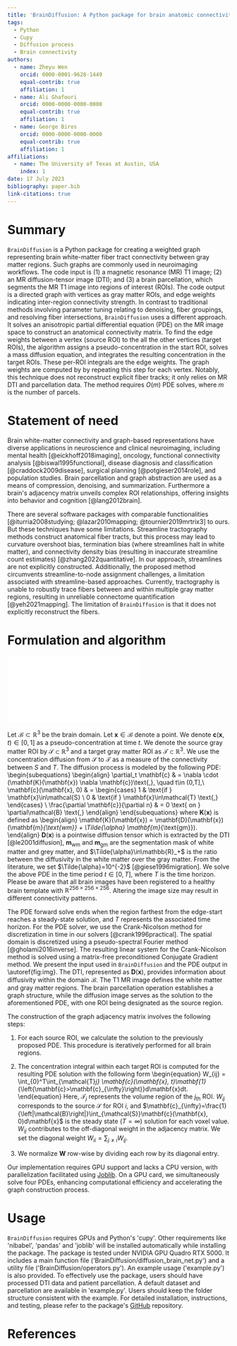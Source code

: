 ```yaml
---
title: 'BrainDiffusion: A Python package for brain anatomic connectivity matrix.'
tags:
  - Python
  - Cupy
  - Diffusion process
  - Brain connectivity
authors:
  - name: Zheyu Wen
    orcid: 0000-0001-9628-1449
    equal-contrib: true
    affiliation: 1
  - name: Ali Ghafouri
    orcid: 0000-0000-0000-0000
    equal-contrib: true
    affiliation: 1
  - name: George Biros
    orcid: 0000-0000-0000-0000
    equal-contrib: true
    affiliation: 1
affiliations:
  - name: The University of Texas at Austin, USA
    index: 1
date: 17 July 2023
bibliography: paper.bib
link-citations: true
---
```


# Summary

`BrainDiffusion` is a Python package for creating a weighted graph representing brain white-matter fiber tract connectivity between gray matter regions. Such graphs are commonly used in neuroimaging workflows. The code input is (1) a magnetic resonance (MR) T1 image; (2) an MR diffusion-tensor image (DTI); and (3) a brain parcellation, which segments the MR T1 image into regions of interest (ROIs). The code output is a directed graph with vertices as gray matter ROIs, and edge weights indicating inter-region connectivity strength. In contrast to traditional methods involving parameter tuning relating to denoising, fiber groupings, and resolving fiber intersections, `BrainDiffusion` uses a different approach. It solves an anisotropic partial differential equation (PDE) on the MR image space to construct an anatomical connectivity matrix. To find the edge weights between a  vertex (source ROI) to the all the other vertices (target ROIs), the algorithm assigns a pseudo-concentration in the start ROI, solves a mass diffusion equation, and integrates the resulting concentration in the target ROIs. These per-ROI integrals are the edge weights. The graph weights are computed by by repeating this step for each vertex.  Notably, this technique does not reconstruct explicit fiber tracks; it only relies on MR DTI and parcellation data. The method requires $O(m)$ PDE solves, where $m$ is the number of parcels. 

# Statement of need

Brain white-matter connectivity and graph-based representations have diverse applications in neuroscience and clinical neuroimaging, including mental health [@eickhoff2018imaging], oncology, functional connectivity analysis [@biswal1995functional], disease diagnosis and classification [@craddock2009disease], surgical planning [@potgieser2014role], and population studies. Brain parcellation and graph abstraction are used as a means of compression, denoising, and summarization. Furthermore a brain's adjacency matrix unveils complex ROI relationships, offering insights into behavior and cognition [@lang2012brain].

There are several software packages with comparable functionalities [@iturria2008studying; @lazar2010mapping; @tournier2019mrtrix3] to ours. But these techniques have some limitations. Streamline tractography methods construct anatomical fiber tracts, but this process may lead to curvature overshoot bias, termination bias (where streamlines halt in white matter), and connectivity density bias (resulting in inaccurate streamline count estimates) [@zhang2022quantitative]. In our approach, streamlines are not explicitly constructed. Additionally, the proposed method circumvents streamline-to-node assignment challenges, a limitation associated with streamline-based approaches. Currently, tractography is unable to robustly trace fibers between and within multiple gray matter regions, resulting in unreliable connectome quantification [@yeh2021mapping]. The limitation of `BrainDiffusion` is that it does not explicitly reconstruct the fibers. 

# Formulation and algorithm
![Data used in software. Our software employs key data components, depicted from left to right. We start with patient DTI data, informing diffusivity intensity across six directions per voxel. Then, we integrate Magnetic Resonance Imaging (MRI) data, segmenting the brain into white and gray matter. The brain parcellation forms a graph. Lastly, we illustrate a PDE solution with one ROI chosen as the edge-start, known as the "Result diffusion". \label{fig:img}](paper_img.pdf)

Let $\mathcal{B}\subset\mathbb{R}^3$ be the brain domain. Let $\mathbf{x}\in\mathcal{B}$ denote a point. We denote $\mathbf{c}(\mathbf{x}, t)\in\left[0, 1\right]$ as a pseudo-concentration at time $t$. We denote the  source gray matter ROI by $\mathcal{S}\subset\mathbb{R}^3$ and a target gray matter ROI as $\mathcal{T}\subset\mathbb{R}^3$. We use the concentration diffusion from $\mathcal{S}$ to $\mathcal{T}$ as a measure of the connectivity between $S$ and $T$. The diffusion process is modeled  by the following PDE:
\begin{subequations}
\begin{align}
  \partial_t \mathbf{c} & = \nabla \cdot (\mathbf{K}(\mathbf{x}) \nabla \mathbf{c})\text{,}, \quad t\in (0,T],\\ 
  \mathbf{c}(\mathbf{x}, 0) & = \begin{cases}
    1 & \text{if } \mathbf{x}\in\mathcal{S} \\ 
    0 & \text{if } \mathbf{x}\in\mathcal{T} \text{,} 
  \end{cases} \\
  \frac{\partial \mathbf{c}}{\partial n} & = 0 \text{ on } \partial\mathcal{B} \text{,}
\end{align}
\end{subequations}
where $\mathbf{K}(\mathbf{x})$ is defined as
\begin{align}
  \mathbf{K}(\mathbf{x}) = \mathbf{D}(\mathbf{x}) (\mathbf{m}_{\text{wm}} + \Tilde{\alpha} \mathbf{m}_{\text{gm}}).
\end{align}
$\mathbf{D}(\mathbf{x})$ is a pointwise diffusion tensor which is extracted by the DTI [@le2001diffusion], $\mathbf{m}_{\text{wm}}$ and $\mathbf{m}_{\text{gm}}$ are the segmentation mask of white matter and grey matter, and $\Tilde{\alpha}\in\mathbb{R}_+$ is the ratio between the diffusivity in the white matter over the gray matter. From the literature, we set $\Tilde{\alpha}=10^{-2}$ [@giese1996migration]. We solve the above PDE in the time period $t\in\left[0, T\right]$, where $T$ is the time horizon. Please be aware that all brain images have been registered to a healthy brain template with $\mathbb{R}^{256\times256\times256}$. Altering the image size may result in different connectivity patterns.

The PDE forward solve ends when the region farthest from the edge-start reaches a steady-state solution, and $T$ represents the associated time horizon. For the PDE solver, we use the Crank-Nicolson method for discretization in time in our solvers [@crank1996practical]. The spatial domain is discretized using a pseudo-spectral Fourier method [@gholami2016inverse]. The resulting linear system for the Crank-Nicolson method is solved using a matrix-free preconditioned Conjugate Gradient method. We present the input used in `BrainDiffusion` and the PDE output in \autoref{fig:img}. The DTI, represented as $\mathbf{D}(\mathbf{x})$, provides information about diffusivity within the domain $\mathcal{B}$. The T1 MR image defines the white matter and gray matter regions. The brain parcellation operation establishes a graph structure, while the diffusion image serves as the solution to the aforementioned PDE, with one ROI being designated as the source region.

The construction of the graph adjacency matrix involves the following steps:

1. For each source ROI, we calculate the solution to the previously proposed PDE. This procedure is iteratively performed for all brain regions.

2. The concentration integral within each target ROI is computed for the resulting PDE solution with the following form
\begin{equation}
W_{ij} = \int_{0}^T\int_{\mathcal{T}_j} \mathbf{c}(\mathbf{x}, t)\mathbf{1}_{\left\{\mathbf{c}>\mathbf{c}_{\infty}\right\}}d\mathbf{x}dt.
\end{equation}
Here, $\mathcal{T}_j$ represents the volume region of the $j_\mathrm{th}$ ROI. $W_{ij}$ corresponds to the source $\mathcal{S}$ for ROI $i$, and $\mathbf{c}_{\infty}=\frac{1}{\left|\mathcal{B}\right|}\int_{\mathcal{S}}\mathbf{c}(\mathbf{x}, 0)d\mathbf{x}$ is the steady state  ($T=\infty$) solution for each voxel value. $W_{ij}$ contributes to the off-diagonal weight in the adjacency matrix. We set the diagonal weight $W_{ii} = \sum_{j\neq i} W_{ij}$.

3. We normalize $\mathbf{W}$ row-wise by dividing each row by its diagonal entry.

Our implementation requires GPU support and lacks a CPU version, with parallelization facilitated using [Joblib](https://joblib.readthedocs.io). On a GPU card, we simultaneously solve four PDEs, enhancing computational efficiency and accelerating the graph construction process.

# Usage

`BrainDiffusion` requires GPUs and Python's 'cupy'. Other requirements like 'nibabel', 'pandas' and 'joblib' will be installed automatically while installing the package. The package is tested under NVIDIA GPU Quadro RTX 5000. It includes a main function file ('BrainDiffusion/diffusion_brain_net.py') and a utility file ('BrainDiffusion/operators.py'). An example usage ('example.py') is also provided. To effectively use the package, users should have processed DTI data and patient parcellation. A default dataset and parcellation are available in 'example.py'. Users should keep the folder structure consistent with the example. For detailed installation, instructions, and testing, please refer to the package's [GitHub](https://github.com/CoderNoMercy/BrainDiffusion/) repository. 

# References
